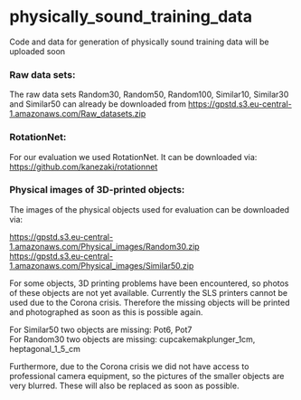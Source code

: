 # physically_sound_training_data
Code and data for generation of physically sound training data will be uploaded soon

### Raw data sets:

The raw data sets Random30, Random50, Random100, Similar10, Similar30 and Similar50 can already be downloaded from https://gpstd.s3.eu-central-1.amazonaws.com/Raw_datasets.zip



### RotationNet:

For our evaluation we used RotationNet. It can be downloaded via:  
https://github.com/kanezaki/rotationnet



### Physical images of 3D-printed objects:

The images of the physical objects used for evaluation can be downloaded via:

https://gpstd.s3.eu-central-1.amazonaws.com/Physical_images/Random30.zip  
https://gpstd.s3.eu-central-1.amazonaws.com/Physical_images/Similar50.zip

For some objects, 3D printing problems have been encountered, so photos of these objects are not yet available. Currently the SLS printers cannot be used due to the Corona crisis. Therefore the missing objects will be printed and photographed as soon as this is possible again.

For Similar50 two objects are missing: Pot6, Pot7  
For Random30 two objects are missing: cupcakemakplunger_1cm, heptagonal_1_5_cm

Furthermore, due to the Corona crisis we did not have access to professional camera equipment, so the pictures of the smaller objects are very blurred. These will also be replaced as soon as possible.
